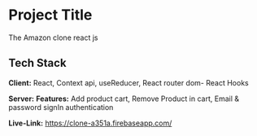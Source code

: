 # Project Title

The Amazon clone react js 
## Tech Stack

**Client:** React, Context api, useReducer, React router dom- React Hooks

**Server:** 
**Features:** Add product cart, Remove Product in cart, Email & password signIn authentication 

**Live-Link:** https://clone-a351a.firebaseapp.com/

